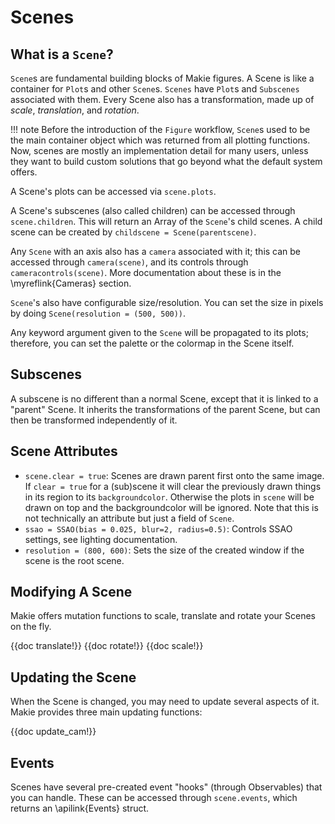 # Scenes

## What is a `Scene`?

`Scene`s are fundamental building blocks of Makie figures.
A Scene is like a container for `Plot`s and other `Scene`s.
`Scenes` have `Plot`s and `Subscenes` associated with them.
Every Scene also has a transformation, made up of _scale_, _translation_, and _rotation_.

!!! note
    Before the introduction of the `Figure` workflow, `Scene`s used to be the main container object which was returned from all plotting functions.
    Now, scenes are mostly an implementation detail for many users, unless they want to build custom solutions that go beyond what the default system offers.

A Scene's plots can be accessed via `scene.plots`.

A Scene's subscenes (also called children) can be accessed through `scene.children`.  This will return an Array of the `Scene`'s child scenes.  A child scene can be created by `childscene = Scene(parentscene)`.

Any `Scene` with an axis also has a `camera` associated with it; this can be accessed through `camera(scene)`, and its controls through `cameracontrols(scene)`.  More documentation about these is in the \myreflink{Cameras} section.

`Scene`'s also have configurable size/resolution. You can set the size in pixels by doing `Scene(resolution = (500, 500))`.

Any keyword argument given to the `Scene` will be propagated to its plots; therefore, you can set the palette or the colormap in the Scene itself.

## Subscenes

A subscene is no different than a normal Scene, except that it is linked to a "parent" Scene.  It inherits the transformations of the parent Scene, but can then be transformed independently of it.

## Scene Attributes

* `scene.clear = true`: Scenes are drawn parent first onto the same image. If `clear = true` for a (sub)scene it will clear the previously drawn things in its region to its `backgroundcolor`. Otherwise the plots in `scene` will be drawn on top and the backgroundcolor will be ignored. Note that this is not technically an attribute but just a field of `Scene`.
* `ssao = SSAO(bias = 0.025, blur=2, radius=0.5)`: Controls SSAO settings, see lighting documentation.
* `resolution = (800, 600)`: Sets the size of the created window if the scene is the root scene.

## Modifying A Scene

Makie offers mutation functions to scale, translate and rotate your Scenes on the fly.

{{doc translate!}}
{{doc rotate!}}
{{doc scale!}}

## Updating the Scene

When the Scene is changed, you may need to update several aspects of it.
Makie provides three main updating functions:

{{doc update_cam!}}

## Events

Scenes have several pre-created event "hooks" (through Observables) that you can handle.  These can be accessed through `scene.events`, which returns an \apilink{Events} struct.
